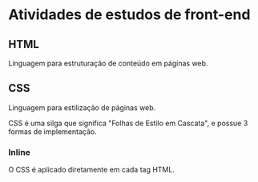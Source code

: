# Atividades de estudos de front-end
 

 ## HTML

 Linguagem para estruturação de conteúdo em páginas web.


## CSS

Linguagem para estilização de páginas web.

CSS é uma silga que significa "Folhas de Estilo em Cascata", e possue 3 formas de implementação.

### Inline

O CSS é aplicado diretamente em cada tag HTML.
